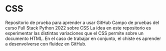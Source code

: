 # CSS
 Repositorio de prueba para aprender a usar GitHub
Campo de pruebas del curso Full Stack Python 2022 sobre CSS La idea en este repositorio es experimentar las distintas variaciones que el CSS permite sobre un documento HTML. En el caso de trabajar en conjunto, el chiste es aprender a desenvolverse con fluidez en GitHub.